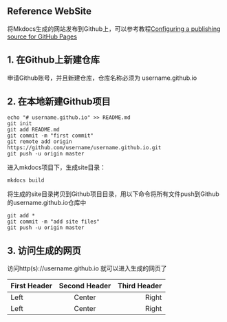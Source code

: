 ﻿## Reference WebSite

将Mkdocs生成的网站发布到Github上，可以参考教程[Configuring a publishing source for GitHub Pages](https://help.github.com/articles/configuring-a-publishing-source-for-github-pages/)

## 1. 在Github上新建仓库

申请Github账号，并且新建仓库，仓库名称必须为 username.github.io 

## 2. 在本地新建Github项目
```
echo "# username.github.io" >> README.md
git init
git add README.md
git commit -m "first commit"
git remote add origin https://github.com/username/username.github.io.git
git push -u origin master
```
进入mkdocs项目下，生成site目录：
```
mkdocs build
```
将生成的site目录拷贝到Github项目目录，用以下命令将所有文件push到Github的username.github.io仓库中
```
git add *
git commit -m "add site files"
git push -u origin master
```
## 3. 访问生成的网页

访问http(s)://username.github.io 就可以进入生成的网页了

First Header | Second Header | Third Header
:----------- |:-------------:| -----------:
Left         | Center        | Right
Left         | Center        | Right



